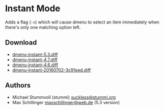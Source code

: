 Instant Mode
============
Adds a flag (`-n`) which will cause dmenu to select an item immediately when
there's only one matching option left.

Download
--------
* [dmenu-instant-5.3.diff](dmenu-instant-5.3.diff)
* [dmenu-instant-4.7.diff](dmenu-instant-4.7.diff)
* [dmenu-instant-4.6.diff](dmenu-instant-4.6.diff)
* [dmenu-instant-20160702-3c91eed.diff](dmenu-instant-20160702-3c91eed.diff)

Authors
-------
* Michael Stummvoll (stummi) <suckless@stummi.org>
* Max Schillinger <maxschillinger@web.de> (5.3 version)

